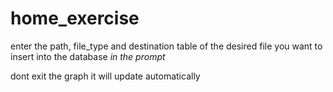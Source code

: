 # home_exercise

enter the  path, file_type and destination table of the desired file you want to insert into the database *in the prompt* 

dont exit the graph it will update automatically
